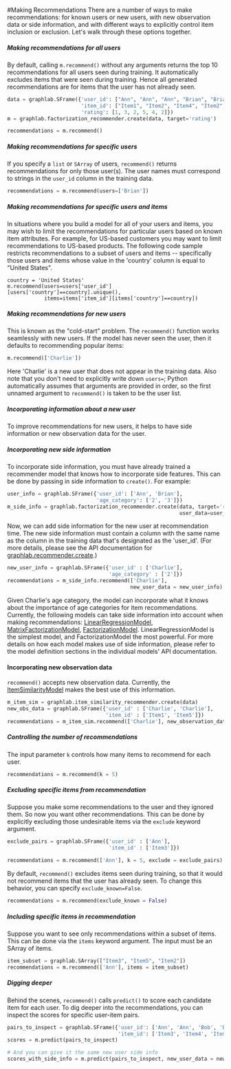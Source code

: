 <script src="../dato/js/recview.js"></script>
#Making Recommendations 
There are a number of ways to make recommendations: for known users or new users, with new observation data or side information, and with different ways to explicitly control item inclusion or exclusion.  Let's walk through these options together.

##### Making recommendations for all users

By default, calling `m.recommend()` without any arguments returns the top 10 recommendations for all users seen during training.  It automatically excludes items that were seen during training. Hence all generated recommendations are for items that the user has not already seen.

```python
data = graphlab.SFrame({'user_id': ["Ann", "Ann", "Ann", "Brian", "Brian", "Brian"],
                  		'item_id': ["Item1", "Item2", "Item4", "Item2", "Item3", "Item5"],
                  		'rating': [1, 3, 2, 5, 4, 2]})
m = graphlab.factorization_recommender.create(data, target='rating')

recommendations = m.recommend()
```

##### Making recommendations for specific users

If you specify a `list` or `SArray` of users, `recommend()` returns recommendations for only those user(s). The user names must correspond to strings in the `user_id` column in the training data.

```python
recommendations = m.recommend(users=['Brian'])
```

##### Making recommendations for specific users and items

In situations where you build a model for all of your users and items, you may wish to limit the recommendations for particular users based on known item attributes. For example, for US-based customers you may want to limit recommendations to US-based products. The following code sample restricts recommendations to a subset of users and items -- specifically those users and items whose value in the 'country' column is equal to "United States".

```
country = 'United States'
m.recommend(users=users['user_id'][users['country']==country].unique(),
            items=items['item_id'][items['country']==country])
```

##### Making recommendations for new users

This is known as the "cold-start" problem.  The `recommend()` function works seamlessly with new users. If the model has never seen the user, then it defaults to recommending popular items:

```python
m.recommend(['Charlie'])
```

Here 'Charlie' is a new user that does not appear in the training data.  Also note that you don't need to explicitly write down `users=`; Python automatically assumes that arguments are provided in order, so the first unnamed argument to `recommend()` is taken to be the user list.


##### Incorporating information about a new user

To improve recommendations for new users, it helps to have side information or new observation data for the user.

##### Incorporating new side information

To incorporate side information, you must have already trained a recommender model that knows how to incorporate side features.  This can be done by passing in side information to `create()`.  For example:

```python
user_info = graphlab.SFrame({'user_id': ['Ann', 'Brian'],
                       		 'age_category': ['2', '3']})
m_side_info = graphlab.factorization_recommender.create(data, target='rating',
           		      		                            user_data=user_info)
```

Now, we can add side information for the new user at recommendation time. The new side information must contain a column with the same name as the column in the training data that's designated as the 'user_id'.  (For more details, please see the API documentation for [graphlab.recommender.create](https://dato.com/products/create/docs/generated/graphlab.recommender.create.html#graphlab.recommender.create).)

```python
new_user_info = graphlab.SFrame({'user_id' : ['Charlie'],
								 'age_category' : ['2']})
recommendations = m_side_info.recommend(['Charlie'],
										new_user_data = new_user_info)
```

Given Charlie's age category, the model can incorporate what it knows about the importance of age categories for item recommendations.  Currently, the following models can take side information into account when making recommendations: [LinearRegressionModel](https://dato.com/products/create/docs/generated/graphlab.linear_regression.LinearRegression.html), [MatrixFactorizationModel](https://dato.com/products/create/docs/generated/graphlab.recommender.MatrixFactorizationModel.html#graphlab.recommender.MatrixFactorizationModel), [FactorizationModel](https://dato.com/products/create/docs/generated/graphlab.recommender.FactorizationModel.html#graphlab.recommender.FactorizationModel).  LinearRegressionModel is the simplest model, and FactorizationModel the most powerful.  For more details on how each model makes use of side information, please refer to the model definition sections in the individual models' API documentation.

#### Incorporating new observation data

`recommend()` accepts new observation data. Currently, the [ItemSimilarityModel](https://dato.com/products/create/docs/generated/graphlab.recommender.item_similarity_recommender.ItemSimilarityRecommender.html) makes the best use of this information.

```python
m_item_sim = graphlab.item_similarity_recommender.create(data)
new_obs_data = graphlab.SFrame({'user_id' : ['Charlie', 'Charlie'],
	                        	'item_id' : ['Item1', 'Item5']})
recommendations = m_item_sim.recommend(['Charlie'], new_observation_data = new_obs_data)
```

##### Controlling the number of recommendations

The input parameter `k` controls how many items to recommend for each user.

```python
recommendations = m.recommend(k = 5)
```

##### Excluding specific items from recommendation

Suppose you make some recommendations to the user and they ignored them.  So now you want other recommendations.  This can be done by explicitly excluding those undesirable items via the `exclude` keyword argument.

```python
exclude_pairs = graphlab.SFrame({'user_id' : ['Ann'],
                           		 'item_id' : ['Item3']})

recommendations = m.recommend(['Ann'], k = 5, exclude = exclude_pairs)
```

By default, `recommend()` excludes items seen during training, so that it would not recommend items that the user has already seen.  To change this behavior, you can specify `exclude_known=False`.

```python
recommendations = m.recommend(exclude_known = False)
```

##### Including specific items in recommendation

Suppose you want to see only recommendations within a subset of items.  This can be done via the `items` keyword argument.  The input must be an SArray of items.

```python
item_subset = graphlab.SArray(["Item3", "Item5", "Item2"])
recommendations = m.recommend(['Ann'], items = item_subset)
```

##### Digging deeper

Behind the scenes, `recommend()` calls `predict()` to score each candidate item for each user.  To dig deeper into the recommendations, you can inspect the scores for specific user-item pairs.

```python
pairs_to_inspect = graphlab.SFrame({'user_id': ['Ann', 'Ann', 'Bob', 'Bob', 'Charlie', 'Charlie', 'Charlie'],
									'item_id': ['Item3', 'Item4', 'Item5', 'Item1', 'Item1', 'Item2', 'Item4']})
scores = m.predict(pairs_to_inspect)

# And you can give it the same new user side info
scores_with_side_info = m.predict(pairs_to_inspect, new_user_data = new_user_info)
```
